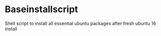 # Baseinstallscript
Shell script to install all essential ubuntu packages after fresh ubuntu 16 install
